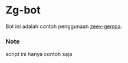 # Zg-bot

Bot ini adalah contoh penggunaan [zeev-gempa](https://www.npmjs.com/package/zeev-gempa).

### Note
script ini hanya contoh saja